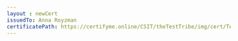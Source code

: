 ```yaml
--- 
layout : newCert 
issuedTo: Anna Royzman
certificatePath: https://certifyme.online/CSIT/theTestTribe/img/cert/TestFlix/AnnaRoyzman_99d2a.png
--- 
```

